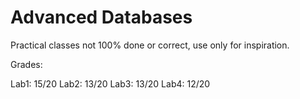 # Advanced Databases
Practical classes not 100% done or correct, use only for inspiration.

Grades:

Lab1: 15/20 
Lab2: 13/20
Lab3: 13/20 
Lab4: 12/20 
